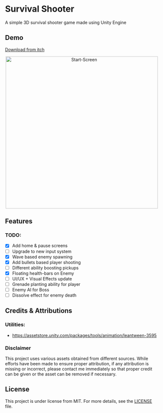 # Survival Shooter

A simple 3D survival shooter game made using Unity Engine

## Demo

[Download from itch](https://kharva.itch.io/survival-shooter)

<p align="center">
    <img src="README-Resources/Gameplay.png" alt="Start-Screen" width="500px">

[//]: # (    <img src="README-Resources/CharacterSelection-Menu.png" alt="CharacterSelection-Menu" width="300px">)
</p>

## Features

### TODO:

- [x] Add home & pause screens
- [ ] Upgrade to new input system
- [x] Wave based enemy spawning
- [x] Add bullets based player shooting
- [ ] Different ability boosting pickups
- [x] Floating health-bars on Enemy
- [ ] UI/UX + Visual Effects update
- [ ] Grenade planting ability for player
- [ ] Enemy AI for Boss
- [ ] Dissolve effect for enemy death

## Credits & Attributions

### Utilities:

- https://assetstore.unity.com/packages/tools/animation/leantween-3595

### Disclaimer

This project uses various assets obtained from different sources. While efforts have been made to ensure proper attribution, if any attribution is missing or incorrect, please contact me immediately so that proper credit can be given or the asset can be removed if necessary.

## License

This project is under license from MIT. For more details, see the [LICENSE](LICENSE) file.

